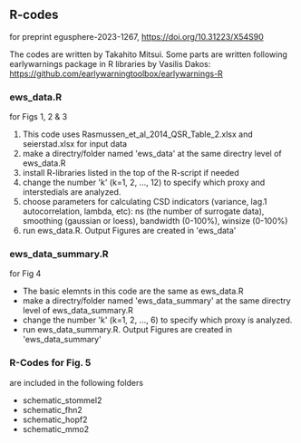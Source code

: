 ## R-codes
for preprint egusphere-2023-1267, https://doi.org/10.31223/X54S90

The codes are written by Takahito Mitsui. Some parts are written following earlywarnings package in R libraries by Vasilis Dakos: https://github.com/earlywarningtoolbox/earlywarnings-R 

### ews_data.R 
for Figs 1, 2 & 3
1. This code uses Rasmussen_et_al_2014_QSR_Table_2.xlsx and seierstad.xlsx for input data
2. make a directry/folder named 'ews_data' at the same directry level of ews_data.R
3. install R-libraries listed in the top of the R-script if needed   
4. change the number 'k' (k=1, 2, ..., 12) to specify which proxy and interstedials are analyzed.
5. choose parameters for calculating CSD indicators (variance, lag.1 autocorrelation, lambda, etc): ns (the number of surrogate data), smoothing (gaussian or loess), bandwidth (0-100%), winsize (0-100%)     
6. run ews_data.R. Output Figures are created in 'ews_data'

### ews_data_summary.R 
for Fig 4
- The basic elemnts in this code are the same as ews_data.R
- make a directry/folder named 'ews_data_summary' at the same directry level of ews_data_summary.R
- change the number 'k' (k=1, 2, ..., 6) to specify which proxy is analyzed.
- run ews_data_summary.R. Output Figures are created in 'ews_data_summary'
  
### R-Codes for Fig. 5 
are included in the following folders
- schematic_stommel2 
- schematic_fhn2 
- schematic_hopf2 
- schematic_mmo2  
